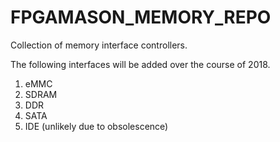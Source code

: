# FPGAMASON_MEMORY_REPO
Collection of memory interface controllers.

The following interfaces will be added over the course of 2018.
1. eMMC
2. SDRAM
3. DDR
4. SATA
5. IDE (unlikely due to obsolescence)
